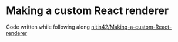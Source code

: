 # Making a custom React renderer

Code written while following along [nitin42/Making-a-custom-React-renderer](https://github.com/nitin42/Making-a-custom-React-renderer/blob/master/part-one.md)

